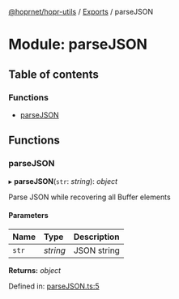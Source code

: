 [@hoprnet/hopr-utils](../README.md) / [Exports](../modules.md) / parseJSON

# Module: parseJSON

## Table of contents

### Functions

- [parseJSON](parsejson.md#parsejson)

## Functions

### parseJSON

▸ **parseJSON**(`str`: _string_): _object_

Parse JSON while recovering all Buffer elements

#### Parameters

| Name  | Type     | Description |
| :---- | :------- | :---------- |
| `str` | _string_ | JSON string |

**Returns:** _object_

Defined in: [parseJSON.ts:5](https://github.com/hoprnet/hoprnet/blob/448a47a/packages/utils/src/parseJSON.ts#L5)
